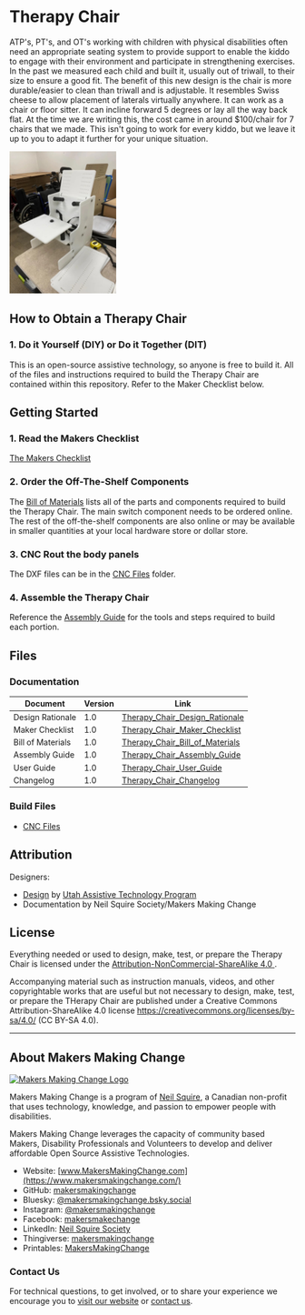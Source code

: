 # Therapy Chair
ATP's, PT's, and OT's working with children with physical disabilities often need an appropriate seating system to provide support to enable the kiddo to engage with their environment and participate in strengthening exercises. In the past we measured each child and built it, usually out of triwall, to their size to ensure a good fit. The benefit of this new design is the chair is more durable/easier to clean than triwall and is adjustable. It resembles Swiss cheese to allow placement of laterals virtually anywhere. It can work as a chair or floor sitter. It can incline forward 5 degrees or lay all the way back flat. At the time we are writing this, the cost came in around $100/chair for 7 chairs that we made. This isn't going to work for every kiddo, but we leave it up to you to adapt it further for your unique situation.

<img src="Photos/therapy-chair.jpg" height="250" alt="Picture of Therapy Chair.">

<!--
## More info at
- [Makers Making Change Project Page](https://makersmakingchange.com/project/therapy-chair/)
-->

## How to Obtain a Therapy Chair
### 1. Do it Yourself (DIY) or Do it Together (DIT)

This is an open-source assistive technology, so anyone is free to build it. All of the files and instructions required to build the Therapy Chair are contained within this repository. Refer to the Maker Checklist below.

<!--
### 2. Request a build of this device

If you would like to obtain a Therapy Chair, you may submit a build request through the [MMC Library Page](https://makersmakingchange.com/project/therapy-chair/). The requestor is responsible for the cost of materials and any shipping.

### 3. How to build this device for someone else

If you have the skills and equipment to build this device, and would like to donate your time to create the switch for someone who needs it, visit the [MMC Maker Wanted](https://makersmakingchange.com/maker-wanted/) section.
-->

## Getting Started

### 1. Read the Makers Checklist

[The Makers Checklist](/Documentation/Therapy_Chair_Maker_Checklist_V1.0.pdf)

### 2. Order the Off-The-Shelf Components

The [Bill of Materials](/Documentation/Therapy_Chair_BOM_V1.0.xlsx) lists all of the parts and components required to build the Therapy Chair. The main switch component needs to be ordered online. The rest of the off-the-shelf components are also online or may be available in smaller quantities at your local hardware store or dollar store.


### 3. CNC Rout the body panels

The DXF files can be in the [CNC Files](/Build_Files/CNC_Files) folder.

### 4. Assemble the Therapy Chair

Reference the [Assembly Guide](/Documentation/Device-Name_Assembly_Guide_V1.0.pdf) for the tools and steps required to build each portion.

## Files
### Documentation
| Document             | Version | Link |
|----------------------|---------|------|
| Design Rationale     | 1.0     | [Therapy_Chair_Design_Rationale](/Documentation/Therapy_Chair_Design_Rationale_V1.0.pdf)     |
| Maker Checklist      | 1.0     | [Therapy_Chair_Maker_Checklist](/Documentation/Therapy_Chair_Maker_Checklist_V1.0.pdf)     |
| Bill of Materials    | 1.0     | [Therapy_Chair_Bill_of_Materials](/Documentation/Therapy_Chair_BOM_V1.0.xlsx)     |
| Assembly Guide       | 1.0     | [Therapy_Chair_Assembly_Guide](/Documentation/Therapy_Chair_Assembly_Guide_V1.0.pdf)     |
| User Guide           | 1.0     | [Therapy_Chair_User_Guide](/Documentation/Therapy_Chair_User_Guide_V1.0.pdf)    |
| Changelog            | 1.0     | [Therapy_Chair_Changelog](/Documentation/Therapy_Chair_Changelog_V1.0.pdf)     |


### Build Files
 - [CNC Files](/Build_Files/CNC_Files)

## Attribution
Designers:
 - [Design](https://www.instructables.com/Child-Therapy-Chair/) by [Utah Assistive Technology Program](https://www.instructables.com/member/uatpat/)
 - Documentation by Neil Squire Society/Makers Making Change



## License
Everything needed or used to design, make, test, or prepare the Therapy Chair is licensed under the [Attribution-NonCommercial-ShareAlike 4.0 ](https://creativecommons.org/licenses/by-nc-sa/4.0/).

Accompanying material such as instruction manuals, videos, and other copyrightable works that are useful but not necessary to design, make, test, or prepare the THerapy Chair are published under a Creative Commons Attribution-ShareAlike 4.0 license https://creativecommons.org/licenses/by-sa/4.0/ (CC BY-SA 4.0).


----

<!-- ABOUT MMC START -->
## About Makers Making Change
[<img src="https://raw.githubusercontent.com/makersmakingchange/makersmakingchange/main/img/mmc_logo.svg" width="500" alt="Makers Making Change Logo">](https://www.makersmakingchange.com/)

Makers Making Change is a program of [Neil Squire](https://www.neilsquire.ca/), a Canadian non-profit that uses technology, knowledge, and passion to empower people with disabilities.

Makers Making Change leverages the capacity of community based Makers, Disability Professionals and Volunteers to develop and deliver affordable Open Source Assistive Technologies.

 - Website: [www.MakersMakingChange.com](https://www.makersmakingchange.com/)
 - GitHub: [makersmakingchange](https://github.com/makersmakingchange)
 - Bluesky: [@makersmakingchange.bsky.social](https://bsky.app/profile/makersmakingchange.bsky.social)
 - Instagram: [@makersmakingchange](https://www.instagram.com/makersmakingchange)
 - Facebook: [makersmakechange](https://www.facebook.com/makersmakechange)
 - LinkedIn: [Neil Squire Society](https://www.linkedin.com/company/neil-squire-society/)
 - Thingiverse: [makersmakingchange](https://www.thingiverse.com/makersmakingchange/about)
 - Printables: [MakersMakingChange](https://www.printables.com/@MakersMakingChange)

### Contact Us
For technical questions, to get involved, or to share your experience we encourage you to [visit our website](https://www.makersmakingchange.com/) or [contact us](https://www.makersmakingchange.com/s/contact).
<!-- ABOUT MMC END -->

